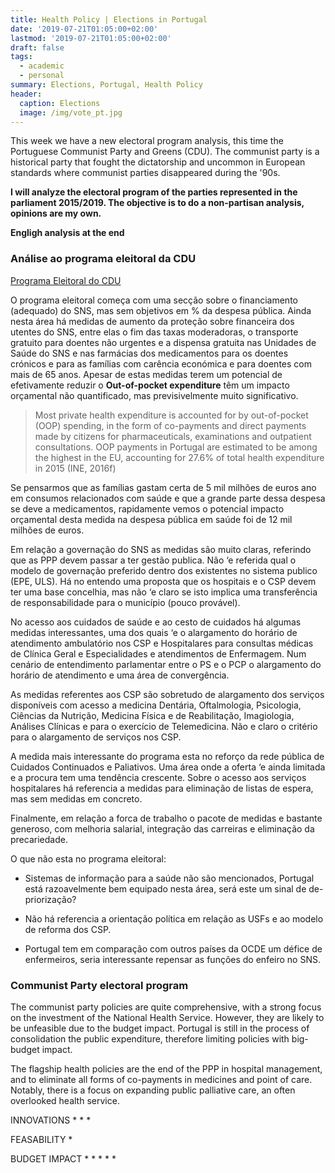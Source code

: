 ```yaml
---
title: Health Policy | Elections in Portugal  
date: '2019-07-21T01:05:00+02:00'
lastmod: '2019-07-21T01:05:00+02:00'
draft: false
tags:
  - academic
  - personal
summary: Elections, Portugal, Health Policy
header:
  caption: Elections
  image: /img/vote_pt.jpg
---
```


This week we have a new electoral program analysis, this time the Portuguese Communist Party and Greens (CDU). The communist party is a historical party that fought the dictatorship and uncommon in European standards where communist parties disappeared during the '90s.  

__I will analyze the electoral program of the parties represented in the parliament 2015/2019. The objective is to do a non-partisan analysis, opinions are my own.__

__Engligh analysis at the end__

### Análise ao programa eleitoral da CDU

[Programa Eleitoral do CDU](https://www.cdu.pt/2019/pdf/programa_eleitoral_pcp.pdf)

O programa eleitoral começa com uma secção sobre o financiamento (adequado) do SNS, mas sem objetivos em % da despesa pública. Ainda nesta área há medidas de aumento da proteção sobre financeira dos utentes do SNS, entre elas o fim das taxas moderadoras, o transporte gratuito para doentes não urgentes e a dispensa gratuita nas Unidades de Saúde do SNS e nas farmácias dos medicamentos para os doentes crónicos e para as famílias com carência económica e para doentes com mais de 65 anos. Apesar de estas medidas terem um potencial de efetivamente reduzir o __Out-of-pocket expenditure__ têm um impacto orçamental não quantificado, mas previsivelmente muito significativo. 

>Most private health expenditure is accounted for by out-of-pocket (OOP)
spending, in the form of co-payments and direct payments made by citizens
for pharmaceuticals, examinations and outpatient consultations.
OOP payments in Portugal are estimated to be among the highest in the EU,
accounting for 27.6% of total health expenditure in 2015 (INE, 2016f) 

Se pensarmos que as famílias gastam certa de 5 mil milhões de euros ano em consumos relacionados com saúde e que a grande parte dessa despesa se deve a medicamentos, rapidamente vemos o potencial impacto orçamental desta medida na despesa pública em saúde foi de 12 mil milhões de euros.  

Em relação a governação do SNS as medidas são muito claras, referindo que as PPP devem passar a ter gestão publica. Não ‘e referida qual o modelo de governação preferido dentro dos existentes no sistema publico (EPE, ULS). Há no entendo uma proposta que os hospitais e o CSP devem ter uma base concelhia, mas não ‘e claro se isto implica uma transferência de responsabilidade para o município (pouco provável). 

No acesso aos cuidados de saúde e ao cesto de cuidados há algumas medidas interessantes, uma dos quais ‘e o alargamento do horário de atendimento ambulatório nos CSP e Hospitalares para consultas médicas de Clínica Geral e Especialidades e atendimentos de Enfermagem. Num cenário de entendimento parlamentar entre o PS e o PCP o alargamento do horário de atendimento e uma área de convergência. 

As medidas referentes aos CSP são sobretudo de alargamento dos serviços disponíveis com acesso a medicina Dentária, Oftalmologia, Psicologia, Ciências da Nutrição, Medicina Física e de Reabilitação, Imagiologia, Análises Clínicas e para o exercício de Telemedicina. Não e claro o critério para o alargamento de serviços nos CSP.

A medida mais interessante do programa esta no reforço da rede pública de Cuidados
Continuados e Paliativos. Uma área onde a oferta ‘e ainda limitada e a procura tem uma tendência crescente.  Sobre o acesso aos serviços hospitalares há referencia a medidas para eliminação de listas de espera, mas sem medidas em concreto.

Finalmente, em relação a forca de trabalho o pacote de medidas e bastante generoso, com melhoria salarial, integração das carreiras e eliminação da precariedade. 

O que não esta no programa eleitoral:

+ Sistemas de informação para a saúde não são mencionados, Portugal está razoavelmente bem equipado nesta área, será este um sinal de de-priorização? 

+ Não há referencia a orientação política em relação as USFs e ao modelo de reforma dos CSP.

+ Portugal tem em comparação com outros países da OCDE um défice de enfermeiros, seria interessante repensar as funções do enfeiro no SNS.

### Communist Party electoral program

The communist party policies are quite comprehensive, with a strong focus on the investment of the  National Health Service. However, they are likely to be unfeasible due to the budget impact. Portugal is still in the process of consolidation the public expenditure, therefore limiting policies with big-budget impact. 

The flagship health policies are the end of the PPP in hospital management, and to eliminate all forms of co-payments in medicines and point of care. Notably, there is a focus on expanding public palliative care, an often overlooked health service. 


INNOVATIONS   * * *

FEASABILITY   * 

BUDGET IMPACT * * * * *
